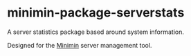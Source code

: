 # minimin-package-serverstats

A server statistics package based around system information.

Designed for the [Minimin](https://github.com/pxgamer/minimin) server management tool.